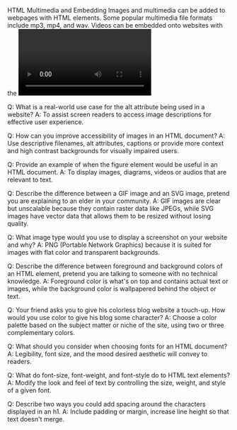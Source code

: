 HTML Multimedia and Embedding
Images and multimedia can be added to webpages with HTML elements.
Some popular multimedia file formats include mp3, mp4, and wav.
Videos can be embedded onto websites with the <video> element.
Images in HTML
The <img> tag is used to display images on a webpage.
Images can be styled using CSS.
It is important to specify the image file format in the src attribute.
Image Types
There are two main types of digital images: raster and vector.
Image file formats include JPEG, PNG, GIF, SVG, and more.
The type of image format used depends on the intended use and content of the image.
Choosing an Image Format
Different image file formats have different features and benefits.
JPEG is a good option for photographs and complex images, while PNG is better for simpler images with transparency.
The right choice of image format depends on factors like file size and quality.
CSS Fundamentals
CSS, or Cascading Style Sheets, controls the visual style of webpages.
Basic selectors include element, class, and ID selectors.
CSS properties like color, font-size, and text-decoration can be applied to HTML elements.
Styling Text
Text can be styled with CSS using properties like color, text-align, and text-transform.
Font-family and font-weight control the appearance of text.
Google Fonts is a popular library for accessing different fonts on the web.
Additional Notes:
Images in HTML
alt attribute is used to describe image contents, and its use improves accessibility.
Use height/width attributes with <img> tags to prevent content shifting while images load.
Choosing an Image Format
PNG: best for graphics with transparency, high quality illustrations or graphic design.
JPEG: Best for photographs, detailed imagery or art.
SVG: Best for scalable vector graphics that require interactivity, such as maps or data visualizations.
Improve Accessibility of images
Use alt attributes descriptive naming of image purpose.
Use enough contrast between the image and its background.
Provide additional context through captions or descriptions.

Q: What is a real-world use case for the alt attribute being used in a website?
A: To assist screen readers to access image descriptions for effective user experience.

Q: How can you improve accessibility of images in an HTML document?
A: Use descriptive filenames, alt attributes, captions or provide more context and high contrast backgrounds for visually impaired users.

Q: Provide an example of when the figure element would be useful in an HTML document.
A: To display images, diagrams, videos or audios that are relevant to text.

Q: Describe the difference between a GIF image and an SVG image, pretend you are explaining to an elder in your community.
A: GIF images are clear but unscalable because they contain raster data like JPEGs, while SVG images have vector data that allows them to be resized without losing quality.

Q: What image type would you use to display a screenshot on your website and why?
A: PNG (Portable Network Graphics) because it is suited for images with flat color and transparent backgrounds.

Q: Describe the difference between foreground and background colors of an HTML element, pretend you are talking to someone with no technical knowledge.
A: Foreground color is what's on top and contains actual text or images, while the background color is wallpapered behind the object or text.

Q: Your friend asks you to give his colorless blog website a touch-up. How would you use color to give his blog some character?
A: Choose a color palette based on the subject matter or niche of the site, using two or three complementary colors.

Q: What should you consider when choosing fonts for an HTML document?
A: Legibility, font size, and the mood desired aesthetic will convey to readers.

Q: What do font-size, font-weight, and font-style do to HTML text elements?
A: Modify the look and feel of text by controlling the size, weight, and style of a given font.

Q: Describe two ways you could add spacing around the characters displayed in an h1.
A: Include padding or margin, increase line height so that text doesn't merge.